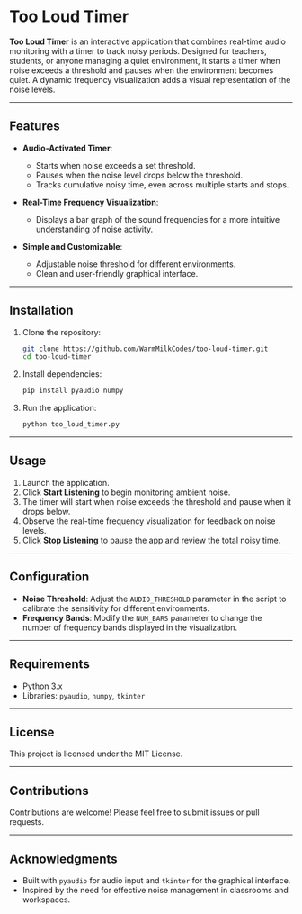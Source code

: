 # Too Loud Timer

**Too Loud Timer** is an interactive application that combines real-time audio monitoring with a timer to track noisy periods. Designed for teachers, students, or anyone managing a quiet environment, it starts a timer when noise exceeds a threshold and pauses when the environment becomes quiet. A dynamic frequency visualization adds a visual representation of the noise levels.

---

## Features

- **Audio-Activated Timer**:
  - Starts when noise exceeds a set threshold.
  - Pauses when the noise level drops below the threshold.
  - Tracks cumulative noisy time, even across multiple starts and stops.

- **Real-Time Frequency Visualization**:
  - Displays a bar graph of the sound frequencies for a more intuitive understanding of noise activity.

- **Simple and Customizable**:
  - Adjustable noise threshold for different environments.
  - Clean and user-friendly graphical interface.

---

## Installation

1. Clone the repository:
   ```bash
   git clone https://github.com/WarmMilkCodes/too-loud-timer.git
   cd too-loud-timer

2. Install dependencies:
   ```bash
   pip install pyaudio numpy
3. Run the application:
   ```bash
   python too_loud_timer.py

---

## Usage
1. Launch the application.
2. Click **Start Listening** to begin monitoring ambient noise.
3. The timer will start when noise exceeds the threshold and pause when it drops below.
4. Observe the real-time frequency visualization for feedback on noise levels.
5. Click **Stop Listening** to pause the app and review the total noisy time.

---

## Configuration
- **Noise Threshold**: Adjust the ```AUDIO_THRESHOLD``` parameter in the script to calibrate the sensitivity for different environments.
- **Frequency Bands**: Modify the ```NUM_BARS``` parameter to change the number of frequency bands displayed in the visualization.

---
## Requirements
- Python 3.x
- Libraries: ```pyaudio```, ```numpy```, ```tkinter```

---

## License
This project is licensed under the MIT License.

---
## Contributions
Contributions are welcome! Please feel free to submit issues or pull requests.

---
## Acknowledgments
- Built with ```pyaudio``` for audio input and ```tkinter``` for the graphical interface.
- Inspired by the need for effective noise management in classrooms and workspaces.
